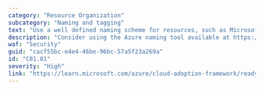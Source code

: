 ```yaml
---
category: "Resource Organization"
subcategory: "Naming and tagging"
text: "Use a well defined naming scheme for resources, such as Microsoft Best Practice Naming Standards."
description: "Consider using the Azure naming tool available at https://aka.ms/azurenamingtool"
waf: "Security"
guid: "cacf55bc-e4e4-46be-96bc-57a5f23a269a"
id: "C01.01"
severity: "High"
link: "https://learn.microsoft.com/azure/cloud-adoption-framework/ready/azure-best-practices/resource-naming"
---
```

